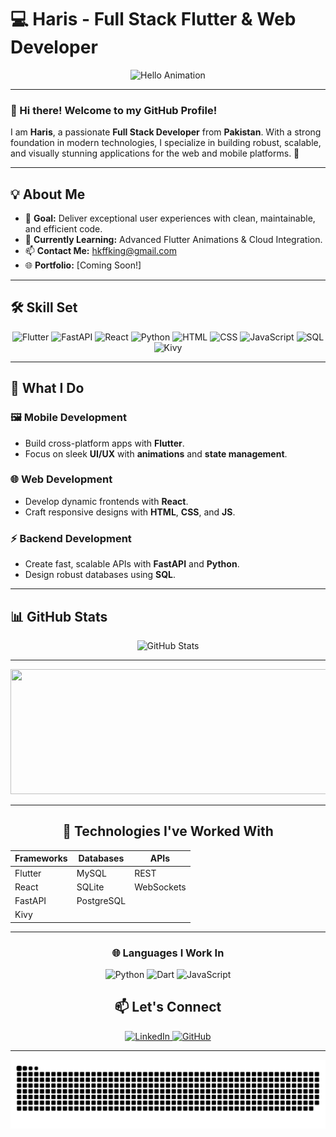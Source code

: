 
# 💻 **Haris - Full Stack Flutter & Web Developer**  

<div align="center">
  <img src="https://user-images.githubusercontent.com/77613409/110207614-b2bde200-7e8b-11eb-9648-6e504c0cb9b3.gif" alt="Hello Animation" width="300"/>
</div>

---

### 👋 Hi there! Welcome to my GitHub Profile!  

I am **Haris**, a passionate **Full Stack Developer** from **Pakistan**. With a strong foundation in modern technologies, I specialize in building robust, scalable, and visually stunning applications for the web and mobile platforms. 🚀

---

## 💡 **About Me**
- 🎯 **Goal:** Deliver exceptional user experiences with clean, maintainable, and efficient code.
- 🌱 **Currently Learning:** Advanced Flutter Animations & Cloud Integration.
- 📫 **Contact Me:** [hkffking@gmail.com](mailto:hkffking@gmail.com)  
- 🌐 **Portfolio:** [Coming Soon!]

---

## 🛠️ **Skill Set**

<div align="center">
  <img src="https://img.shields.io/badge/Flutter-%2302569B.svg?style=for-the-badge&logo=Flutter&logoColor=white" alt="Flutter"/>  
  <img src="https://img.shields.io/badge/FastAPI-%23009877.svg?style=for-the-badge&logo=fastapi&logoColor=white" alt="FastAPI"/>  
  <img src="https://img.shields.io/badge/React-%2361DAFB.svg?style=for-the-badge&logo=react&logoColor=black" alt="React"/>  
  <img src="https://img.shields.io/badge/Python-%233776AB.svg?style=for-the-badge&logo=python&logoColor=white" alt="Python"/>  
  <img src="https://img.shields.io/badge/HTML-%23E34F26.svg?style=for-the-badge&logo=html5&logoColor=white" alt="HTML"/>  
  <img src="https://img.shields.io/badge/CSS-%231572B6.svg?style=for-the-badge&logo=css3&logoColor=white" alt="CSS"/>  
  <img src="https://img.shields.io/badge/JavaScript-%23F7DF1E.svg?style=for-the-badge&logo=javascript&logoColor=black" alt="JavaScript"/>  
  <img src="https://img.shields.io/badge/SQL-%234B4B4B.svg?style=for-the-badge&logo=sqlite&logoColor=white" alt="SQL"/>  
  <img src="https://img.shields.io/badge/Kivy-%23056787.svg?style=for-the-badge&logo=kivy&logoColor=white" alt="Kivy"/>  
</div>

---

## 🚀 **What I Do**

### 🖼️ **Mobile Development**
- Build cross-platform apps with **Flutter**.  
- Focus on sleek **UI/UX** with **animations** and **state management**.

### 🌐 **Web Development**
- Develop dynamic frontends with **React**.  
- Craft responsive designs with **HTML**, **CSS**, and **JS**.  

### ⚡ **Backend Development**
- Create fast, scalable APIs with **FastAPI** and **Python**.  
- Design robust databases using **SQL**.  

---

## 📊 **GitHub Stats**

<div align="center">
  <img src="https://github-readme-stats.vercel.app/api?username=haris-pk&show_icons=true&theme=radical" alt="GitHub Stats" width="450"/>
 

---


<div align="center">
  <img src="https://raw.githubusercontent.com/rodrigograca31/rodrigograca31/master/matrix.svg" width="800" height="200">
</div>

---

## 🌟 **Technologies I've Worked With**

| **Frameworks** | **Databases** | **APIs** |  
|----------------|---------------|----------|  
| Flutter        | MySQL         | REST     |  
| React          | SQLite        | WebSockets  |  
| FastAPI        | PostgreSQL    |          |  
| Kivy           |               |          |  

---

### 🌐 Languages I Work In
![Python](https://img.shields.io/badge/-Python-3776AB?style=for-the-badge&logo=python&logoColor=white)
![Dart](https://img.shields.io/badge/-Dart-0175C2?style=for-the-badge&logo=dart&logoColor=white)
![JavaScript](https://img.shields.io/badge/-JavaScript-F7DF1E?style=for-the-badge&logo=javascript&logoColor=black)

## 📫 **Let's Connect**

<div align="center">
  <a href="https://linkedin.com/in/haris-pk">
    <img src="https://img.shields.io/badge/LinkedIn-%230077B5.svg?style=for-the-badge&logo=linkedin&logoColor=white" alt="LinkedIn"/>
  </a>
  <a href="https://github.com/haris-315">
    <img src="https://img.shields.io/badge/GitHub-%2312100E.svg?style=for-the-badge&logo=github&logoColor=white" alt="GitHub"/>
  </a>
</div>

---

<div align="center">
  <img src="https://raw.githubusercontent.com/Platane/snk/output/github-contribution-grid-snake.svg" alt="GitHub Snake Animation"/>
</div>
